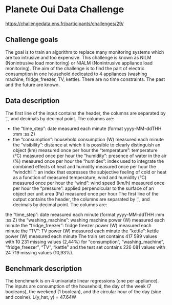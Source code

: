 # Planete Oui Data Challenge

https://challengedata.ens.fr/participants/challenges/29/

## Challenge goals
The goal is to train an algorithm to replace many monitoring systems which are too intrusive and too expensive. This challenge is known as NILM (Nonintrusive load monitoring) or NIALM (Nonintrusive appliance load monitoring). The aim of the challenge is to find the part of electric consumption in one household dedicated to 4 appliances (washing machine, fridge_freezer, TV, kettle). There are no time constraints. The past and the future are known.

## Data description
The first line of the input contains the header, the columns are separated by ',', and decimals by decimal point. The columns are:

* the “time_step”: date measured each minute (format yyyy-MM-ddTHH :mm :ss.Z)
* the “consumption”: household consumption (W) measured each minute
the “visibility”: distance at which it is possible to clearly distinguish an object (km) measured once per hour
the “temperature”: temperature (°C) measured once per hour
the “humidity”: presence of water in the air (%) measured once per hour
the “humidex”: index used to integrate the combined effects of heat and humidity measured once per hour
the “windchill”: an index that expresses the subjective feeling of cold or heat as a function of measured temperature, wind and humidity (°C) measured once per hour
the “wind”: wind speed (km/h) measured once per hour
the “pressure”: applied perpendicular to the surface of an object per unit area (Pa) measured once per hour
The first line of the output contains the header, the columns are separated by ',', and decimals by decimal point. The columns are:

the “time_step”: date measured each minute (format yyyy-MM-ddTHH :mm :ss.Z)
the “washing_machine”: washing machine power (W) measured each minute
the “fridge_freezer”: fridge freezer power (W) measured each minute
the “TV”: TV power (W) measured each minute
the “kettle”: kettle power (W) measured each minute
The train set contains 417 599 values with 10 231 missing values (2,44%) for “consumption”, “washing_machine”, “fridge_freezer”, “TV”, “kettle” and the test set contains 226 081 values with 24 719 missing values (10,93%).

## Benchmark description
The benchmark is on 4 univariate linear regressions (one per appliance). The inputs are consumption of the household, the day of the week (7 booleans), the weekend (1 boolean), and the circular hour of the day (sine and cosine).
L(y_hat, y) = 47.64W
